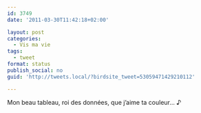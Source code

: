 ```yaml
---
id: 3749
date: '2011-03-30T11:42:18+02:00'

layout: post
categories:
  - Vis ma vie
tags:
  - tweet
format: status
publish_social: no
guid: 'http://tweets.local/?birdsite_tweet=53059471429210112'

---
```


Mon beau tableau, roi des données, que j’aime ta couleur… ♪